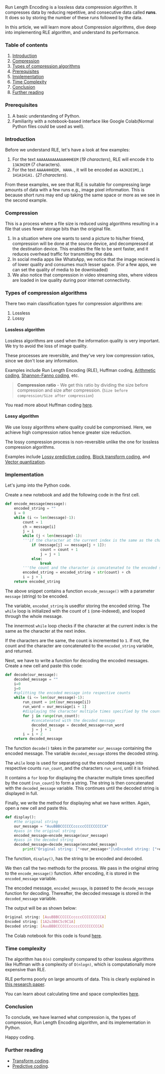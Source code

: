 Run Length Encoding is a lossless data compression algorithm. It compresses data by reducing repetitive, and consecutive data called **runs**. It does so by storing the number of these runs followed by the data.

In this article, we will learn more about Compression algorithms, dive deep into implementing RLE algorithm, and understand its performance.

### Table of contents
1. [Introduction](#introduction)
2. [Compression](#compression)
3. [Types of compression algorithms](#types-of-compression-algorithms)
4. [Prerequisites](#prerequisites)
5. [Implementation](#implementation)
6. [Time Complexity](#time-complexity)
7. [Conclusion](#conclusion)
8. [Further reading](#further-reading)

### Prerequisites
1. A basic understanding of Python. 
2. Familiarity with a notebook-based interface like Google Colab(Normal Python files could be used as well).

### Introduction
Before we understand RLE, let's have a look at few examples:

1. For the text `AAAAAAAAAAAAAHHHEEM` (*19 characters*), RLE will encode it to `13A3H2EM` (7 characters).
2. For the text `AAAAHHHEEM, HAHA.`, it will be encoded as `4A3H2E1M1,1 1H1A1H1A1.` (*21 characters*).

From these examples, we see that RLE is suitable for compressing large amounts of data with a few runs e.g., image pixel information. This is because short runs may end up taking the same space or more as we see in the second example.

### Compression
This is a process where a file size is reduced using algorithms resulting in a file that uses fewer storage bits than the original file.

1. In a situation where one wants to send a picture to his/her friend, compression will be done at the source device, and decompressed at the destination device. This enables the file to be sent faster, and it reduces overhead traffic for transmitting the data.
2. In social media apps like WhatsApp, we notice that the image recieved is of lower quality and consumes much lesser space. (For a few apps, we can set the quality of media to be downloaded)
3. We also notice that compression in video streaming sites, where videos are loaded in low quality during poor internet connectivity. 

### Types of compression algorithms
There two main classification types for compression algorithms are:
1. Lossless
2. Lossy

#### Lossless algorithm
Lossless algorithms are used when the information quality is very important. We try to avoid the loss of image quality.

These processes are reversible, and they've very low compression ratios, since we don't lose any information.

Examples include Run Length Encoding (RLE), Huffman coding, [Arithmetic coding](https://en.wikipedia.org/wiki/Arithmetic_coding), [Shannon-Fanno coding](https://www.geeksforgeeks.org/shannon-fano-algorithm-for-data-compression/), etc.

> **Compression ratio** - We get this ratio by dividing the size before compression and size after compression. (`Size before compression/Size after compression`)

You read more about Huffman coding [here](/engineering-education/huffman-coding-python/).

#### Lossy algorithm
We use lossy algorithms where quality could be compromised. Here, we achieve high compression ratios hence greater size reduction.

The lossy compression process is non-reversible unlike the one for lossless compression algorithms.

Examples include [Lossy predictive coding](https://www.spiedigitallibrary.org/ebooks/TT/Digital-Image-Compression-Techniques/Chapter9/Lossy-Predictive-Coding/10.1117/3.34917.ch9),  [Block transform coding](https://web.ece.ucsb.edu/~manj/ece178-Fall2009/e178-L14.ppt.pdf), and [Vector quantization](https://www.spiedigitallibrary.org/ebooks/PM/Optical-Satellite-Data-Compression-and-Implementation/4/Vector-Quantization-Data-Compression/10.1117/3.1002297.ch4).

### Implementation
Let's jump into the Python code.

Create a new notebook and add the following code in the first cell.

```python
def encode_message(message):
    encoded_string = ""
    i = 0
    while (i <= len(message)-1):
        count = 1
        ch = message[i]
        j = i
        while (j < len(message)-1): 
        '''if the character at the current index is the same as the character at the next index. If the characters are the same, the count is incremented to 1'''    
            if (message[j] == message[j + 1]): 
                count = count + 1
                j = j + 1
            else: 
                break
        '''the count and the character is concatenated to the encoded string'''
        encoded_string = encoded_string + str(count) + ch
        i = j + 1
    return encoded_string
```

The above snippet contains a function `encode_message()` with a parameter `message` (string) to be encoded.

The variable, `encoded_string` is usedfor storing the encoded string. The `while` loop is initialized with the count of `1` (one-indexed), and looped through the whole message.

The innermost `while` loop checks if the character at the current index is the same as the character at the next index.

If the characters are the same, the count is incremented to `1`. If not, the count and the character are concatenated to the `encoded_string` variable, and returned.

Next, we have to write a function for decoding the encoded messages. Create a new cell and paste this code:

```python
def decode(our_message):
    decoded_message = ""
    i=0
    j=0
    #splitting the encoded message into respective counts
    while (i <= len(our_message)-1):
        run_count = int(our_message[i])
        run_word = our_message[i + 1]
        #displaying the character multiple times specified by the count
        for j in range(run_count):
            #concatenated with the decoded message
            decoded_message = decoded_message+run_word
            j = j + 1
        i = i + 2
    return decoded_message
```

The function `decode()` takes in the parameter `our_message` containing the encoded message. The variable `decoded_message` stores the decoded string.

The `while` loop is used for separating out the encoded message into respective counts `run_count`, and the characters `run_word`, until it is finished.

It contains a `for` loop for displaying the character multiple times specified by the count (`run_count`) to form a string. The string is then concatenated with the `decoded_message` variable. This continues until the decoded string is displayed in full.

Finally, we write the method for displaying what we have written. Again, open a new cell and paste this.

```python
def display():
    #the original string
    our_message = "AuuBBBCCCCCCcccccCCCCCCCCCA"
    #pass in the original string
    encoded_message=encode_message(our_message)
    #pass in the decoded string
    decoded_message=decode_message(encoded_message)
        print("Original string: ["+our_message+"]\nEncoded string: ["+encoded_message+"]\nDecoded string: ["+decoded_message+"]\n")
```

The function, `display()`, has the string to be encoded and decoded.

We then call the two methods for the process. We pass in the original string to the `encode_message()` function. After encoding, it is stored in the `encoded_message` variable. 

The encoded message, `encoded_message`, is passed to the `decode_message` function for decoding. Thereafter, the decoded message is stored in the `decoded_message` variable.

The output will be as shown below:

```bash
Original string: [AuuBBBCCCCCCcccccCCCCCCCCCA]
Encoded string: [1A2u3B6C5c9C1A]
Decoded string: [AuuBBBCCCCCCcccccCCCCCCCCCA]
```

The Colab notebook for this code is found [here](https://colab.research.google.com/drive/1Thf9CLJkhjGQE-XN2IkSwW2SuZ8TAXoh?usp=sharing).

### Time complexity
The algorithm has `O(n)` complexity compared to other lossless algorithms like Huffman with a complexity of `O(nlogn)`, which is computationally more expensive than RLE.

RLE performs poorly on large amounts of data. This is clearly explained in [this research paper](https://core.ac.uk/download/pdf/228547034.pdf).

You can learn about calculating time and space complexities [here](/engineering-education/big-o-notation/).

### Conclusion
To conclude, we have learned what compression is, the types of compression, Run Length Encoding algorithm, and its implementation in Python.

Happy coding.

### Further reading
- [Transform coding](https://en.wikipedia.org/wiki/Transform_coding).
- [Predictive coding](https://web.stanford.edu/class/ee398a/handouts/lectures/06-Prediction.pdf).